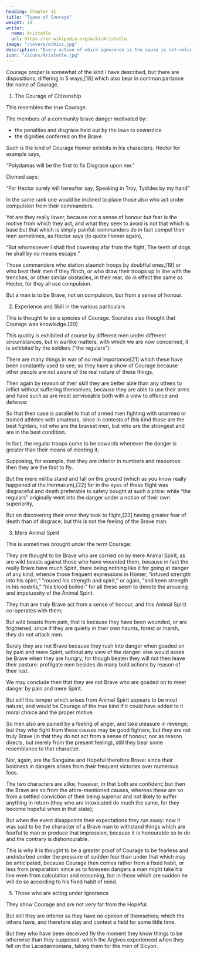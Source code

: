 ```yaml
---
heading: Chapter 11
title: "Types of Courage"
weight: 14
writer:
  name: Aristotle
  url: https://en.wikipedia.org/wiki/Aristotle
image: "/covers/ethics.jpg"
description: "Every action of which ignorance is the cause is not-voluntary"
icon: "/icons/Aristotle.jpg"
---
```



Courage proper is somewhat of the kind I have described, but there are dispositions, differing in 5 ways,[18] which also bear in common parlance the name of Courage.

1. The Courage of Citizenship

This resembles the true Courage.

<!-- , so named because the motives which are thought to actuate  -->

The members of a community brave danger motivated by:
- the penalties and disgrace held out by the laws to cowardice
- the dignities conferred on the Brave

<!-- This is why those are the bravest people among whom cowards are visited with disgrace and the Brave held in honour. -->

Such is the kind of Courage Homer exhibits in his characters. Hector for example says,

“Polydamas will be the first to fix Disgrace upon me.”

Diomed says:

“For Hector surely will hereafter say, Speaking in Troy, Tydides by my hand”

<!-- This I say most nearly resembles the Courage before spoken of, because it arises from virtue, from a feeling of shame, and a desire of what is noble (that is, of honour), and avoidance of disgrace which is base. -->

In the same rank one would be inclined to place those also who act under compulsion from their commanders. 

Yet are they really lower, because not a sense of honour but fear is the motive from which they act, and what they seek to avoid is not that which is base but that which is simply painful: commanders do in fact compel their men sometimes, as Hector says (to quote Homer again),

“But whomsoever I shall find cowering afar from the fight, The teeth of dogs he shall by no means escape.”

Those commanders who station staunch troops by doubtful ones,[19] or who beat their men if they flinch, or who draw their troops up in line with the trenches, or other similar obstacles, in their rear, do in effect the same as Hector, for they all use compulsion.

But a man is to be Brave, not on compulsion, but from a sense of honour.

2. Experience and Skill in the various particulars

This is thought to be a species of Courage. Socrates also thought that Courage was knowledge.[20]

This quality is exhibited of course by different men under different circumstances, but in warlike matters, with which we are now concerned, it is exhibited by the soldiers (“the regulars”):

There are many things in war of no real importance[21] which these have been constantly used to see; so they have a show of Courage because other people are not aware of the real nature of these things. 

Then again by reason of their skill they are better able than any others to inflict without suffering themselves, because they are able to use their arms and have such as are most serviceable both with a view to offence and defence: 

So that their case is parallel to that of armed men fighting with unarmed or trained athletes with amateurs, since in contests of this kind those are the best fighters, not who are the bravest men, but who are the strongest and are in the best condition.

In fact, the regular troops come to be cowards whenever the danger is greater than their means of meeting it; 

Supposing, for example, that they are inferior in numbers and resources: then they are the first to fly.

But the mere militia stand and fall on the ground (which as you know really happened at the Hermæum),[22] for in the eyes of these flight was disgraceful and death preferable to safety bought at such a price: while “the regulars” originally went into the danger under a notion of their own superiority, 

But on discovering their error they took to flight,[23] having greater fear of death than of disgrace; but this is not the feeling of the Brave man.


3. Mere Animal Spirit

This is sometimes brought under the term Courage: 

They are thought to be Brave who are carried on by mere Animal Spirit, as are wild beasts against those who have wounded them, because in fact the really Brave have much Spirit, there being nothing like it for going at danger of any kind; whence those frequent expressions in Homer, “infused strength into his spirit,” “roused his strength and spirit,” or again, “and keen strength in his nostrils,” “his blood boiled:” for all these seem to denote the arousing and impetuosity of the Animal Spirit.

They that are truly Brave act from a sense of honour, and this Animal Spirit co-operates with them; 

But wild beasts from pain, that is because they have been wounded, or are frightened; since if they are quietly in their own haunts, forest or marsh, they do not attack men. 

Surely they are not Brave because they rush into danger when goaded on by pain and mere Spirit, without any view of the danger: else would asses be Brave when they are hungry, for though beaten they will not then leave their pasture: profligate men besides do many bold actions by reason of their lust. 

We may conclude then that they are not Brave who are goaded on to meet danger by pain and mere Spirit.

But still this temper which arises from Animal Spirit appears to be most natural, and would be Courage of the true kind if it could have added to it moral choice and the proper motive.

So men also are pained by a feeling of anger, and take pleasure in revenge; but they who fight from these causes may be good fighters, but they are not truly Brave (in that they do not act from a sense of honour, nor as reason directs, but merely from the present feeling), still they bear some resemblance to that character.

Nor, again, are the Sanguine and Hopeful therefore Brave: since their boldness in dangers arises from their frequent victories over numerous foes. 

The two characters are alike, however, in that both are confident; but then the Brave are so from the afore-mentioned causes, whereas these are so from a settled conviction of their being superior and not likely to suffer anything in return (they who are intoxicated do much the same, for they become hopeful when in that state); 

But when the event disappoints their expectations they run away: now it was said to be the character of a Brave man to withstand things which are fearful to man or produce that impression, because it is honourable so to do and the contrary is dishonourable.

This is why it is thought to be a greater proof of Courage to be fearless and undisturbed under the pressure of sudden fear than under that which may be anticipated, because Courage then comes rather from a fixed habit, or less from preparation: since as to foreseen dangers a man might take his line even from calculation and reasoning, but in those which are sudden he will do so according to his fixed habit of mind.

5. Those who are acting under Ignorance

They show Courage and are not very far from the Hopeful.

But still they are inferior as they have no opinion of themselves; which the others have, and therefore stay and contest a field for some little time.

But they who have been deceived fly the moment they know things to be otherwise than they supposed, which the Argives experienced when they fell on the Lacedæmonians, taking them for the men of Sicyon.

